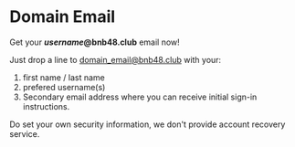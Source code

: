 # Domain Email

Get your _**username**_**@bnb48.club** email now!

Just drop a line to [domain\_email@bnb48.club](mailto:domain\_email@bnb48.club) with your:

1. first name / last name
2. prefered username(s)
3. Secondary email address where you can receive initial sign-in instructions.

Do set your own security information, we don't provide account recovery service.
